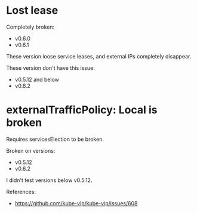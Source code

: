 
# Lost lease

Completely broken:
- v0.6.0
- v0.6.1

These version loose service leases, and external IPs completely disappear.

These version don't have this issue:
- v0.5.12 and below
- v0.6.2

# externalTrafficPolicy: Local is broken

Requires servicesElection to be broken.

Broken on versions:
- v0.5.12
- v0.6.2

I didn't test versions below v0.5.12.

References:
- https://github.com/kube-vip/kube-vip/issues/608
